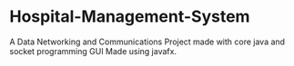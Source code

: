 # Hospital-Management-System
A Data Networking and Communications Project made with core java and socket programming
GUI Made using javafx.
